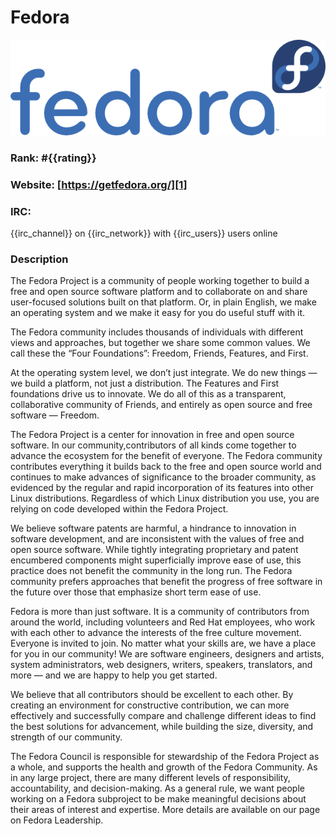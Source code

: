 Fedora
===========
[![Fedora](/images/fedora.png)][1]

### Rank: #{{rating}}

### Website: [https://getfedora.org/][1]

### IRC:
{{irc_channel}} on {{irc_network}} with {{irc_users}} users online

### Description
The Fedora Project is a community of people working together to build a free and open source software platform and to collaborate on and share user-focused solutions built on that platform. Or, in plain English, we make an operating system and we make it easy for you do useful stuff with it.

The Fedora community includes thousands of individuals with different views and approaches, but together we share some common values. We call these the “Four Foundations”: Freedom, Friends, Features, and First.

At the operating system level, we don’t just integrate. We do new things — we build a platform, not just a distribution. The Features and First foundations drive us to innovate. We do all of this as a transparent, collaborative community of Friends, and entirely as open source and free software — Freedom.

The Fedora Project is a center for innovation in free and open source software. In our community,contributors of all kinds come together to advance the ecosystem for the benefit of everyone. The Fedora community contributes everything it builds back to the free and open source world and continues to make advances of significance to the broader community, as evidenced by the regular and rapid incorporation of its features into other Linux distributions. Regardless of which Linux distribution you use, you are relying on code developed within the Fedora Project.

We believe software patents are harmful, a hindrance to innovation in software development, and are inconsistent with the values of free and open source software. While tightly integrating proprietary and patent encumbered components might superficially improve ease of use, this practice does not benefit the community in the long run. The Fedora community prefers approaches that benefit the progress of free software in the future over those that emphasize short term ease of use.

Fedora is more than just software. It is a community of contributors from around the world, including volunteers and Red Hat employees, who work with each other to advance the interests of the free culture movement. Everyone is invited to join. No matter what your skills are, we have a place for you in our community! We are software engineers, designers and artists, system administrators, web designers, writers, speakers, translators, and more — and we are happy to help you get started.

We believe that all contributors should be excellent to each other. By creating an environment for constructive contribution, we can more effectively and successfully compare and challenge different ideas to find the best solutions for advancement, while building the size, diversity, and strength of our community.

The Fedora Council is responsible for stewardship of the Fedora Project as a whole, and supports the health and growth of the Fedora Community. As in any large project, there are many different levels of responsibility, accountability, and decision-making. As a general rule, we want people working on a Fedora subproject to be make meaningful decisions about their areas of interest and expertise. More details are available on our page on Fedora Leadership.

[1]: https://getfedora.org/ "Fedora"
